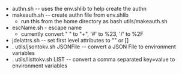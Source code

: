 * authn.sh -- uses the env.shlib to help create the authn
* makeauth.sh -- create authn file from env.shlib
	* run this from the home directory as bash utils/makeauth.sh
* escName.sh - escape name 
	* currently convert " " to "+", '#' to %23, '/' to %2F
* jdelattrs.sh -- set first level attributes to "" or []
* . utils/jsontokv.sh JSONFile -- convert a JSON File to environment variables 
* . utils/listtokv.sh LIST -- convert a comma separated key=value to environment variables 
